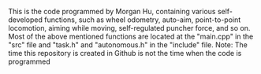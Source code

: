 This is the code programmed by Morgan Hu, containing various self-developed functions, such as wheel odometry, auto-aim, point-to-point locomotion, aiming while moving, self-regulated puncher force, and so on. Most of the above mentioned functions are located at the "main.cpp" in the "src" file and "task.h" and "autonomous.h" in the "include" file.     Note: The time this repository is created in Github is not the time when the code is programmed

